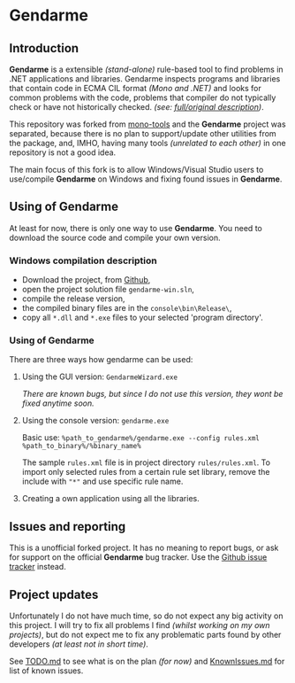 Gendarme
========

Introduction
------------

**Gendarme** is a extensible _(stand-alone)_ rule-based tool to find problems in .NET applications and libraries. Gendarme inspects programs and libraries that contain code in ECMA CIL format _(Mono and .NET)_ and looks for common problems with the code, problems that compiler do not typically check or have not historically checked. *(see: [full/original description](http://www.mono-project.com/docs/tools+libraries/tools/gendarme/))*.

This repository was forked from [mono-tools](https://github.com/mono/mono-tools) and the **Gendarme** project was separated, because there is no plan to support/update other utilities from the package, and, IMHO, having many tools *(unrelated to each other)* in one repository is not a good idea.

The main focus of this fork is to allow Windows/Visual Studio users to use/compile **Gendarme** on Windows and fixing found issues in **Gendarme**.



Using of Gendarme
-----------------

At least for now, there is only one way to use **Gendarme**. You need to download the source code and compile your own version.

### Windows compilation description

* Download the project, from [Github](https://github.com/JAD-SVK/mono-tools),
* open the project solution file `gendarme-win.sln`,
* compile the release version,
* the compiled binary files are in the `console\bin\Release\`,
* copy all `*.dll` and `*.exe` files to your selected 'program directory'.

### Using of Gendarme

There are three ways how gendarme can be used:

1. Using the GUI version: `GendarmeWizard.exe`

   *There are known bugs, but since I do not use this version, they wont be fixed anytime soon.*

2. Using the console version: `gendarme.exe`

   Basic use: `%path_to_gendarme%/gendarme.exe --config rules.xml %path_to_binary%/%binary_name%`

   The sample `rules.xml` file is in project directory `rules/rules.xml`. To import only selected rules from a certain rule set library, remove the include with `"*"` and use specific rule name.

3. Creating a own application using all the libraries.



Issues and reporting
--------------------

This is a unofficial forked project. It has no meaning to report bugs, or ask for support on the official **Gendarme** bug tracker. Use the [Github issue tracker](https://github.com/JAD-SVK/mono-tools/issues) instead.



Project updates
---------------

Unfortunately I do not have much time, so do not expect any big activity on this project. I will try to fix all problems I find *(whilst working on my own projects)*, but do not expect me to fix any problematic parts found by other developers _(at least not in short time)_.

See [TODO.md](TODO.md) to see what is on the plan *(for now)* and [KnownIssues.md](KnownIssues.md) for list of known issues.


